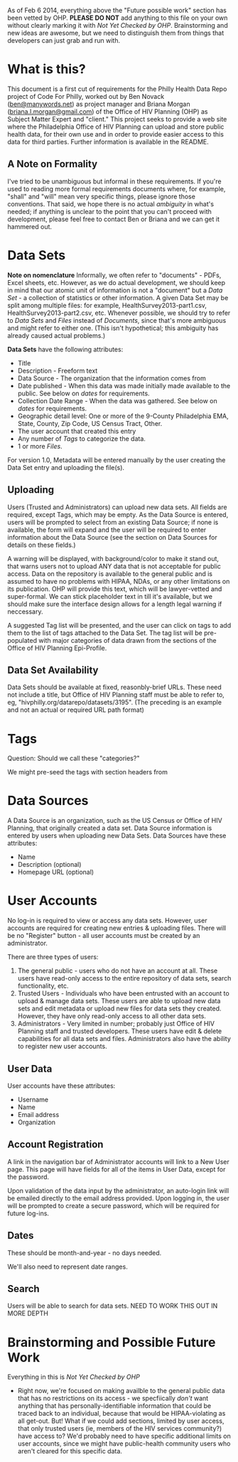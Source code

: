 As of Feb 6 2014, everything above the "Future possible work" section has been vetted by OHP. **PLEASE DO NOT** add anything to this file on your own without clearly marking it with *Not Yet Checked by OHP*. Brainstorming and new ideas are awesome, but we need to distinguish them from things that developers can just grab and run with.


What is this?
=======

This document is a first cut of requirements for the Philly Health Data Repo project of Code For Philly, worked out by Ben Novack (ben@manywords.net) as project manager and Briana Morgan (briana.l.morgan@gmail.com) of the Office of HIV Planning (OHP) as Subject Matter Expert and "client." This project seeks to provide a web site where the Philadelphia Office of HIV Planning can upload and store public health data, for their own use and in order to provide easier access to this data for third parties. Further information is available in the README.

A Note on Formality
----
I've tried to be unambiguous but informal in these requirements. If you're used to reading more formal requirements documents where, for example, "shall" and "will" mean very specific things, please ignore those conventions. That said, we hope there is no actual *ambiguity* in what's needed; if anything is unclear to the point that you can't proceed with development, please feel free to contact Ben or Briana and we can get it hammered out.


Data Sets
=====

**Note on nomenclature**
Informally, we often refer to "documents" - PDFs, Excel sheets, etc. However, as we do actual development, we should keep in mind that our atomic unit of information is not a "document" but a _Data Set_ - a collection of statistics or other information. A given Data Set may be split among multiple files: for example, HealthSurvey2013-part1.csv, HealthSurvey2013-part2.csv, etc. Whenever possible, we should try to refer to _Data Sets_ and _Files_ instead of _Documents_, since that's more ambiguous and might refer to either one. (This isn't hypothetical; this ambiguity has already caused actual problems.)

**Data Sets** have the following attributes:
* Title
* Description - Freeform text
* Data Source - The organization that the information comes from
* Date published - When this data was made initially made available to the public. See below on *dates* for requirements.
* Collection Date Range - When the data was gathered. See below on *dates* for requirements.
* Geographic detail level: One or more of the 9-County Philadelphia EMA, State, County, Zip Code, US Census Tract, Other. 
* The user account that created this entry
* Any number of *Tags* to categorize the data.
* 1 or more *Files*.

For version 1.0, Metadata will be entered manually by the user creating the Data Set entry and uploading the file(s). 

Uploading
------
Users (Trusted and Administrators) can upload new data sets. All fields are required, except Tags, which may be empty. As the Data Source is entered, users will be prompted to select from an existing Data Source; if none is available, the form will expand and the user will be required to enter information about the Data Source (see the section on Data Sources for details on these fields.)

A warning will be displayed, with background/color to make it stand out, that warns users not to upload ANY data that is not acceptable for public access. Data on the repository is available to the general public and is assumed to have no problems with HIPAA, NDAs, or any other limitations on its publication. OHP will provide this text, which will be lawyer-vetted and super-formal. We can stick placeholder text in till it's available, but we should make sure the interface design allows for a length legal warning if neccessary. 

A suggested Tag list will be presented, and the user can click on tags to add them to the list of tags attached to the Data Set. The tag list will be pre-populated with major categories of data drawn from the sections of the Office of HIV Planning Epi-Profile. 


Data Set Availability
------

Data Sets should be available at fixed, reasonbly-brief URLs. These need not include a title, but Office of HIV Planning staff must be able to refer to, eg, "hivphilly.org/datarepo/datasets/3195". (The preceding is an example and not an actual or required URL path format)

Tags
====
Question: Should we call these "categories?"

We might pre-seed the tags with section headers from 

Data Sources
======
A Data Source is an organization, such as the US Census or Office of HIV Planning, that originally created a data set. Data Source information is entered by users when uploading new Data Sets. Data Sources have these attributes:
* Name
* Description (optional)
* Homepage URL (optional)

User Accounts
======

No log-in is required to view or access any data sets. However, user accounts are required for creating new entries & uploading files. There will be no "Register" button - all user accounts must be created by an administrator.

There are three types of users:

1. The general public - users who do not have an account at all. These users have read-only access to the entire repository of data sets, search functionality, etc.
2. Trusted Users -  Individuals who have been entrusted with an account to upload & manage data sets. These users are able to upload new data sets and edit metadata or upload new files for data sets they created. However, they have only read-only access to all other data sets.
3. Administrators - Very limited in number; probably just Office of HIV Planning staff and trusted developers. These users have edit & delete capabilities for all data sets and files. Administrators also have the ability to register new user accounts.

User Data
------
User accounts have these attributes:
* Username
* Name
* Email address
* Organization

Account Registration
-----
A link in the navigation bar of Administrator accounts will link to a New User page. This page will have fields for all of the items in User Data, except for the password.

Upon validation of the data input by the administrator, an auto-login link will be emailed directly to the email address provided. Upon logging in, the user will be prompted to create a secure password, which will be required for future log-ins. 

Dates
----

These should be month-and-year - no days needed.

We'll also need to represent date ranges.

Search
-----

Users will be able to search for data sets. NEED TO WORK THIS OUT IN MORE DEPTH

Brainstorming and Possible Future Work
======
Everything in this is *Not Yet Checked by OHP*

* Right now, we're focused on making availble to the general public data that has no restrictions on its access - we specfiically *don't* want anything that has personally-identifiable information that could be traced back to an individual, because that would be HIPAA-violating as all get-out. But! What if we could add sections, limited by user access, that only trusted users (ie, members of the HIV services community?) have access to? We'd probably need to have specific additional limits on user accounts, since we might have public-health community users who aren't cleared for this specific data. 